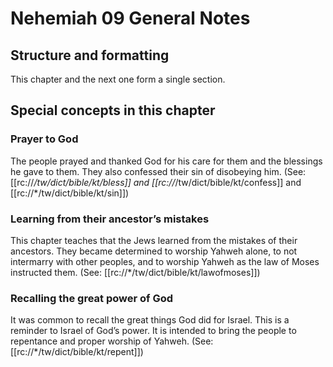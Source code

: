 # Nehemiah 09 General Notes

## Structure and formatting

This chapter and the next one form a single section.

## Special concepts in this chapter

### Prayer to God

The people prayed and thanked God for his care for them and the blessings he gave to them. They also confessed their sin of disobeying him. (See: [[rc://*/tw/dict/bible/kt/bless]] and [[rc://*/tw/dict/bible/kt/confess]] and [[rc://*/tw/dict/bible/kt/sin]])

### Learning from their ancestor’s mistakes
This chapter teaches that the Jews learned from the mistakes of their ancestors. They became determined to worship Yahweh alone, to not intermarry with other peoples, and to worship Yahweh as the law of Moses instructed them. (See: [[rc://*/tw/dict/bible/kt/lawofmoses]])

### Recalling the great power of God
It was common to recall the great things God did for Israel. This is a reminder to Israel of God’s power. It is intended to bring the people to repentance and proper worship of Yahweh. (See: [[rc://*/tw/dict/bible/kt/repent]])